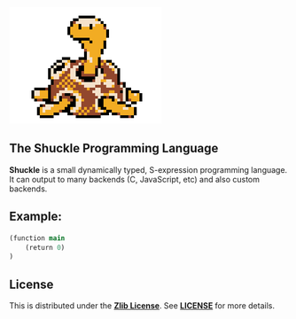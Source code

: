 <img src="media/shuckle.gif">

## The Shuckle Programming Language
**Shuckle** is a small dynamically typed, S-expression programming language. It can output to many backends (C, JavaScript, etc) and also custom backends.

## Example:
```clj
(function main
    (return 0)
)
```

## License
This is distributed under the [**Zlib License**](https://opensource.org/licenses/Zlib). See [**LICENSE**](https://github.com/ryaangu/shuckle/blob/main/LICENSE) for more details.
